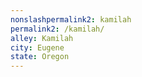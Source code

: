 ```yaml
---
﻿nonslashpermalink2: kamilah
permalink2: /kamilah/
alley: Kamilah
city: Eugene
state: Oregon
---
```

